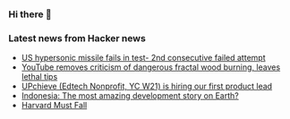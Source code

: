 ### Hi there 👋

<!--
**arashid-sh/arashid-sh** is a ✨ _special_ ✨ repository because its `README.md` (this file) appears on your GitHub profile.

Here are some ideas to get you started:

- 🔭 I’m currently working on ...
- 🌱 I’m currently learning ...
- 👯 I’m looking to collaborate on ...
- 🤔 I’m looking for help with ...
- 💬 Ask me about ...
- 📫 How to reach me: ...
- 😄 Pronouns: ...
- ⚡ Fun fact: ...
-->

### Latest news from Hacker news
<!-- BLOG-POST-LIST:START -->
- [US hypersonic missile fails in test- 2nd consecutive failed attempt](https://www.bloomberg.com/news/articles/2022-06-30/us-hypersonic-missile-fails-in-test-in-fresh-setback-for-program)
- [YouTube removes criticism of dangerous fractal wood burning, leaves lethal tips](https://boingboing.net/2022/07/01/youtube-removes-criticism-of-dangerous-fractal-wood-burning-instructions-but-leaves-up-the-lethal-tips.html)
- [UPchieve &lpar;Edtech Nonprofit, YC W21&rpar; is hiring our first product lead](https://upchieve.welcomekit.co/)
- [Indonesia: The most amazing development story on Earth?](https://noahpinion.substack.com/p/indonesia-the-most-amazing-development)
- [Harvard Must Fall](https://unherd.com/2022/07/harvard-must-fall/)
<!-- BLOG-POST-LIST:END -->
